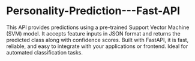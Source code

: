# Personality-Prediction---Fast-API
This API provides predictions using a pre-trained Support Vector Machine (SVM) model. It accepts feature inputs in JSON format and returns the predicted class along with confidence scores.  Built with FastAPI, it is fast, reliable, and easy to integrate with your applications or frontend. Ideal for automated classification tasks.
